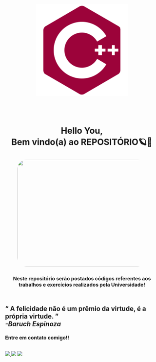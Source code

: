 <header>
  <h1 align="center">
    <figure>
      <img align="center" alt="sudoPedro-Python" height="300" width="300" src="https://raw.githubusercontent.com/devicons/devicon/master/icons/cplusplus/cplusplus-plain.svg" width="300" height="300"/>
    </figure>
    <br>
    <br>
    Hello You, <br>
    Bem vindo(a) ao REPOSITÓRIO🪐🚀    
  </h1>
  <h2 align="center">
    <figure>
       <img src="https://github.com/sudoAptIPedro/phpKillJava/blob/main/iron-Man-Jarvis.gif" width="800" height="350" frameBorder="0" class="giphy-embed" style="border-radius:30px;">
    </figure>
  </h2>
  <h3>
    Neste repositório serão postados códigos referentes aos trabalhos e exercícios realizados pela Universidade!
  </h3>
</header>
<main> 
  <h2>
    <q> 
      A felicidade não é um prêmio da virtude, é a própria virtude.
     </q>
    <br>
    <cite>
      -Baruch Espinoza
    </cite>
  </h2>
</main>
<footer>
  <h3> Entre em contato comigo!! </h3>
  <br>
  <a href="tel:21971292477" target="_blank"><img src="https://img.shields.io/badge/WhatsApp-25D366?style=for-the-badge&logo=whatsapp&logoColor=white" target="_blank">  </a>
  <a href="mailto:2003arthurdacosta8@gmail.com" target="_blank"><img src="https://img.shields.io/badge/Gmail-D14836?style=for-the-badge&logo=gmail&logoColor=white" target="_blank"></a>
  <a href="https://www.linkedin.com/in/pedro-arthur-5518721a5" target="_blank"><img src="https://img.shields.io/badge/LinkedIn-0077B5?style=for-the-badge&logo=linkedin&logoColor=white" target="_blank"></a>
  <br>
</footer>  
